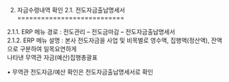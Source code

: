 2. 자금수령내역 확인 2.1. 전도자금출납명세서
===========================

  

2.1.1. ERP 메뉴 경로 : 전도관리 – 전도금마감 – 전도자금출납명세서  
2.1.2. ERP 메뉴 설명 : 본사 전도자금을 사업 및 비목별로 영수액, 집행액(정산액), 잔액으로 구분하여 일목요연하게  
나타낸 무역관 자금(예산)집행총괄표

• 무역관 전도자금/예산 확인은 전도자금출납명세서로 확인